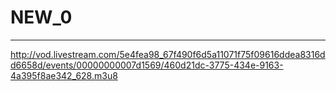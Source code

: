 # NEW_0
---
http://vod.livestream.com/5e4fea98_67f490f6d5a11071f75f09616ddea8316dd6658d/events/00000000007d1569/460d21dc-3775-434e-9163-4a395f8ae342_628.m3u8
